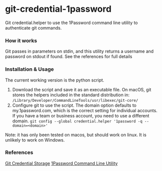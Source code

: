 # git-credential-1password

Git credential.helper to use the 1Password command line utility to authenticate git
commands. 

### How it works

Git passes in parameters on stdin, and this utility returns a username and 
password on stdout if found. See the references for full details


  

### Installation & Usage

The current working version is the python script.

1. Download the script and save it as an executable file. On macOS, git stores the 
helpers included in the standard distribution in:
	```/Library/Developer/CommandLineTools/usr/libexec/git-core/```
2. Configure git to use the script. The domain option defaults to my.1password.com, which 
is the correct setting for individual accounts. If you have a team or business account, you
need to use a different domain.
  ```git config --global credential.helper '1password -q --domain=<domain>'```


Note: it has only been tested on macos, but should work on linux. It is unlikely to 
work on Windows.


### References
[Git Credential Storage](https://git-scm.com/book/en/v2/Git-Tools-Credential-Storage)
[1Password Command Line Utility](https://support.1password.com/command-line-getting-started/)